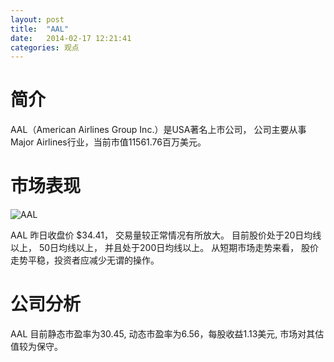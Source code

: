 ```yaml
---
layout: post
title:  "AAL"
date:   2014-02-17 12:21:41
categories: 观点
---
```


# 简介
AAL（American Airlines Group Inc.）是USA著名上市公司，
公司主要从事Major Airlines行业，当前市值11561.76百万美元。

# 市场表现

![AAL](http://finviz.com/chart.ashx?t=AAL&ty=c&ta=1&p=d&s=l)

AAL 昨日收盘价 $34.41，
交易量较正常情况有所放大。
目前股价处于20日均线以上，
50日均线以上，
并且处于200日均线以上。
从短期市场走势来看，
股价走势平稳，投资者应减少无谓的操作。

# 公司分析
AAL 目前静态市盈率为30.45, 动态市盈率为6.56，每股收益1.13美元,
市场对其估值较为保守。
